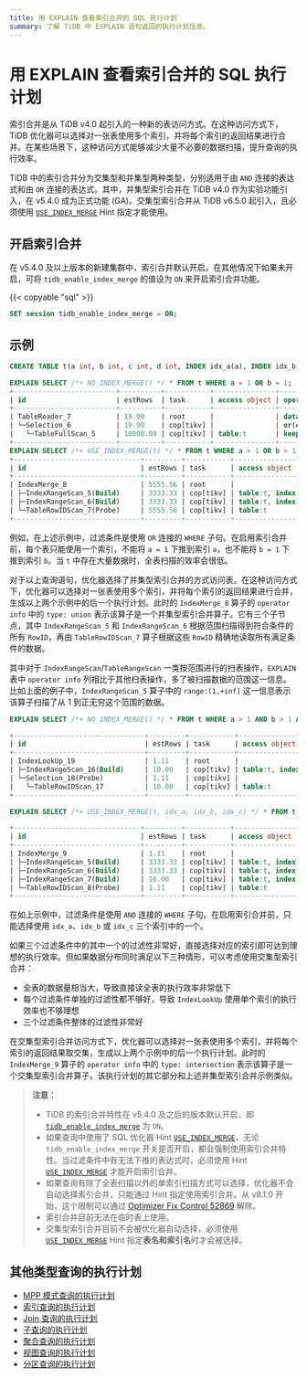 ```yaml
---
title: 用 EXPLAIN 查看索引合并的 SQL 执行计划
summary: 了解 TiDB 中 EXPLAIN 语句返回的执行计划信息。
---
```


# 用 EXPLAIN 查看索引合并的 SQL 执行计划

索引合并是从 TiDB v4.0 起引入的一种新的表访问方式。在这种访问方式下，TiDB 优化器可以选择对一张表使用多个索引，并将每个索引的返回结果进行合并。在某些场景下，这种访问方式能够减少大量不必要的数据扫描，提升查询的执行效率。

TiDB 中的索引合并分为交集型和并集型两种类型，分别适用于由 `AND` 连接的表达式和由 `OR` 连接的表达式。其中，并集型索引合并在 TiDB v4.0 作为实验功能引入，在 v5.4.0 成为正式功能 (GA)。交集型索引合并从 TiDB v6.5.0 起引入，且必须使用 [`USE_INDEX_MERGE`](/optimizer-hints.md#use_index_merget1_name-idx1_name--idx2_name-) Hint 指定才能使用。

## 开启索引合并

在 v5.4.0 及以上版本的新建集群中，索引合并默认开启。在其他情况下如果未开启，可将 `tidb_enable_index_merge` 的值设为 `ON` 来开启索引合并功能。

{{< copyable "sql" >}}

```sql
SET session tidb_enable_index_merge = ON;
```

## 示例

```sql
CREATE TABLE t(a int, b int, c int, d int, INDEX idx_a(a), INDEX idx_b(b), INDEX idx_c(c), INDEX idx_d(d));
```

```sql
EXPLAIN SELECT /*+ NO_INDEX_MERGE() */ * FROM t WHERE a = 1 OR b = 1;
+-------------------------+----------+-----------+---------------+--------------------------------------+
| id                      | estRows  | task      | access object | operator info                        |
+-------------------------+----------+-----------+---------------+--------------------------------------+
| TableReader_7           | 19.99    | root      |               | data:Selection_6                     |
| └─Selection_6           | 19.99    | cop[tikv] |               | or(eq(test.t.a, 1), eq(test.t.b, 1)) |
|   └─TableFullScan_5     | 10000.00 | cop[tikv] | table:t       | keep order:false, stats:pseudo       |
+-------------------------+----------+-----------+---------------+--------------------------------------+
EXPLAIN SELECT /*+ USE_INDEX_MERGE(t) */ * FROM t WHERE a > 1 OR b > 1;
+-------------------------------+---------+-----------+-------------------------+------------------------------------------------+
| id                            | estRows | task      | access object           | operator info                                  |
+-------------------------------+---------+-----------+-------------------------+------------------------------------------------+
| IndexMerge_8                  | 5555.56 | root      |                         | type: union                                    |
| ├─IndexRangeScan_5(Build)     | 3333.33 | cop[tikv] | table:t, index:idx_a(a) | range:(1,+inf], keep order:false, stats:pseudo |
| ├─IndexRangeScan_6(Build)     | 3333.33 | cop[tikv] | table:t, index:idx_b(b) | range:(1,+inf], keep order:false, stats:pseudo |
| └─TableRowIDScan_7(Probe)     | 5555.56 | cop[tikv] | table:t                 | keep order:false, stats:pseudo                 |
+-------------------------------+---------+-----------+-------------------------+------------------------------------------------+
```

例如，在上述示例中，过滤条件是使用 `OR` 连接的 `WHERE` 子句。在启用索引合并前，每个表只能使用一个索引，不能将 `a = 1` 下推到索引 `a`，也不能将 `b = 1` 下推到索引 `b`。当 `t` 中存在大量数据时，全表扫描的效率会很低。

对于以上查询语句，优化器选择了并集型索引合并的方式访问表。在这种访问方式下，优化器可以选择对一张表使用多个索引，并将每个索引的返回结果进行合并，生成以上两个示例中的后一个执行计划。此时的 `IndexMerge_8` 算子的 `operator info` 中的 `type: union` 表示该算子是一个并集型索引合并算子。它有三个子节点，其中 `IndexRangeScan_5` 和 `IndexRangeScan_6` 根据范围扫描得到符合条件的所有 `RowID`，再由 `TableRowIDScan_7` 算子根据这些 `RowID` 精确地读取所有满足条件的数据。

其中对于 `IndexRangeScan`/`TableRangeScan` 一类按范围进行的扫表操作，`EXPLAIN` 表中 `operator info` 列相比于其他扫表操作，多了被扫描数据的范围这一信息。比如上面的例子中，`IndexRangeScan_5` 算子中的 `range:(1,+inf]` 这一信息表示该算子扫描了从 1 到正无穷这个范围的数据。

```sql
EXPLAIN SELECT /*+ NO_INDEX_MERGE() */ * FROM t WHERE a > 1 AND b > 1 AND c = 1;  -- 不使用索引合并

+--------------------------------+---------+-----------+-------------------------+---------------------------------------------+
| id                             | estRows | task      | access object           | operator info                               |
+--------------------------------+---------+-----------+-------------------------+---------------------------------------------+
| IndexLookUp_19                 | 1.11    | root      |                         |                                             |
| ├─IndexRangeScan_16(Build)     | 10.00   | cop[tikv] | table:t, index:idx_c(c) | range:[1,1], keep order:false, stats:pseudo |
| └─Selection_18(Probe)          | 1.11    | cop[tikv] |                         | gt(test.t.a, 1), gt(test.t.b, 1)            |
|   └─TableRowIDScan_17          | 10.00   | cop[tikv] | table:t                 | keep order:false, stats:pseudo              |
+--------------------------------+---------+-----------+-------------------------+---------------------------------------------+

EXPLAIN SELECT /*+ USE_INDEX_MERGE(t, idx_a, idx_b, idx_c) */ * FROM t WHERE a > 1 AND b > 1 AND c = 1;  -- 使用索引合并

+-------------------------------+---------+-----------+-------------------------+------------------------------------------------+
| id                            | estRows | task      | access object           | operator info                                  |
+-------------------------------+---------+-----------+-------------------------+------------------------------------------------+
| IndexMerge_9                  | 1.11    | root      |                         | type: intersection                             |
| ├─IndexRangeScan_5(Build)     | 3333.33 | cop[tikv] | table:t, index:idx_a(a) | range:(1,+inf], keep order:false, stats:pseudo |
| ├─IndexRangeScan_6(Build)     | 3333.33 | cop[tikv] | table:t, index:idx_b(b) | range:(1,+inf], keep order:false, stats:pseudo |
| ├─IndexRangeScan_7(Build)     | 10.00   | cop[tikv] | table:t, index:idx_c(c) | range:[1,1], keep order:false, stats:pseudo    |
| └─TableRowIDScan_8(Probe)     | 1.11    | cop[tikv] | table:t                 | keep order:false, stats:pseudo                 |
+-------------------------------+---------+-----------+-------------------------+------------------------------------------------+
```

在如上示例中，过滤条件是使用 `AND` 连接的 `WHERE` 子句。在启用索引合并前，只能选择使用 `idx_a`、`idx_b` 或 `idx_c` 三个索引中的一个。

如果三个过滤条件中的其中一个的过滤性非常好，直接选择对应的索引即可达到理想的执行效率。但如果数据分布同时满足以下三种情形，可以考虑使用交集型索引合并：

- 全表的数据量相当大，导致直接读全表的执行效率非常低下
- 每个过滤条件单独的过滤性都不够好，导致 `IndexLookUp` 使用单个索引的执行效率也不够理想
- 三个过滤条件整体的过滤性非常好

在交集型索引合并访问方式下，优化器可以选择对一张表使用多个索引，并将每个索引的返回结果取交集，生成以上两个示例中的后一个执行计划。此时的 `IndexMerge_9` 算子的 `operator info` 中的 `type: intersection` 表示该算子是一个交集型索引合并算子。该执行计划的其它部分和上述并集型索引合并示例类似。

> **注意：**
>
> - TiDB 的索引合并特性在 v5.4.0 及之后的版本默认开启，即 [`tidb_enable_index_merge`](/system-variables.md#tidb_enable_index_merge-从-v40-版本开始引入) 为 `ON`。
> - 如果查询中使用了 SQL 优化器 Hint [`USE_INDEX_MERGE`](/optimizer-hints.md#use_index_merget1_name-idx1_name--idx2_name-)，无论 `tidb_enable_index_merge` 开关是否开启，都会强制使用索引合并特性。当过滤条件中有无法下推的表达式时，必须使用 Hint [`USE_INDEX_MERGE`](/optimizer-hints.md#use_index_merget1_name-idx1_name--idx2_name-) 才能开启索引合并。
> - 如果查询有除了全表扫描以外的单索引扫描方式可以选择，优化器不会自动选择索引合并，只能通过 Hint 指定使用索引合并。从 v8.1.0 开始，这个限制可以通过 [Optimizer Fix Control 52869](/optimizer-fix-controls.md#52869-从-v810-版本开始引入) 解除。
> - 索引合并目前无法在临时表上使用。
> - 交集型索引合并目前不会被优化器自动选择，必须使用 [`USE_INDEX_MERGE`](/optimizer-hints.md#use_index_merget1_name-idx1_name--idx2_name-) Hint 指定**表名和索引名**时才会被选择。

## 其他类型查询的执行计划

+ [MPP 模式查询的执行计划](/explain-mpp.md)
+ [索引查询的执行计划](/explain-indexes.md)
+ [Join 查询的执行计划](/explain-joins.md)
+ [子查询的执行计划](/explain-subqueries.md)
+ [聚合查询的执行计划](/explain-aggregation.md)
+ [视图查询的执行计划](/explain-views.md)
+ [分区查询的执行计划](/explain-partitions.md)
